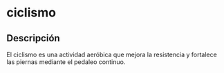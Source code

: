 # ciclismo 

## Descripción
El ciclismo es una actividad aeróbica que mejora la resistencia y fortalece las piernas mediante el pedaleo continuo.